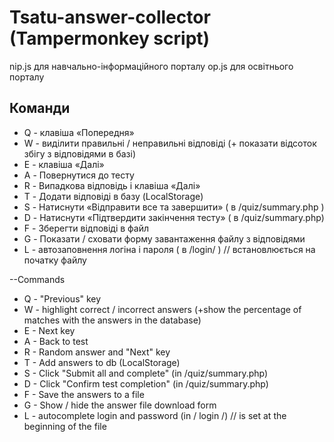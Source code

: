 # Tsatu-answer-collector (Tampermonkey script)
nip.js для навчально-інформаційного порталу
op.js для освітнього порталу

## Команди
 - Q - клавіша «Попередня»
 - W - виділити правильні / неправильні відповіді (+ показати відсоток збігу з відповідями в базі)
 - E - клавіша «Далі»
 - A - Повернутися до тесту
 - R - Випадкова відповідь і клавіша «Далі»
 - T - Додати відповіді в базу (LocalStorage)
 - S - Натиснути «Відправити все та завершити» ( в /quiz/summary.php )
 - D - Натиснути «Підтвердити закінчення тесту»  ( в /quiz/summary.php)
 - F - Зберегти відповіді в файл
 - G - Показати / сховати форму завантаження файлу з відповідями
 - L - автозаповнення логіна і пароля ( в /login/ ) // встановлюється на початку файлу
 
--Commands
  - Q - "Previous" key
  - W - highlight correct / incorrect answers (+show the percentage of matches with the answers in the database)
  - E - Next key
  - A - Back to test
  - R - Random answer and "Next" key
  - T - Add answers to db (LocalStorage)
  - S - Click "Submit all and complete" (in /quiz/summary.php)
  - D - Click "Confirm test completion" (in /quiz/summary.php)
  - F - Save the answers to a file
  - G - Show / hide the answer file download form
  - L - autocomplete login and password (in / login /) // is set at the beginning of the file
